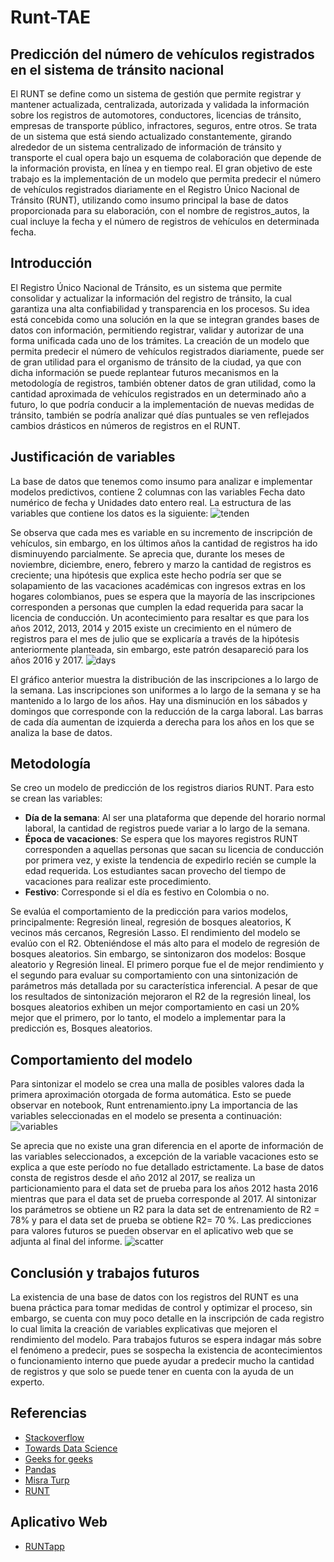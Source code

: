 # Runt-TAE
## Predicción del número de vehículos registrados en el sistema de tránsito nacional
El RUNT se define como un sistema de gestión que permite registrar y mantener actualizada, centralizada, autorizada y validada la información sobre los registros de automotores, conductores, licencias de tránsito, empresas de transporte público, infractores, seguros, entre otros. Se trata de un sistema que está siendo actualizado constantemente, girando alrededor de un sistema centralizado de información de tránsito y transporte el cual opera bajo un esquema de colaboración que depende de la información provista, en línea y en tiempo real.
El gran objetivo de este trabajo es la implementación de un modelo que permita predecir el número de vehículos registrados diariamente en el Registro Único Nacional de Tránsito (RUNT), utilizando como insumo principal la base de datos proporcionada para su elaboración, con el nombre de registros_autos, la cual incluye la fecha y el número de registros de vehículos en determinada fecha.
## Introducción
El Registro Único Nacional de Tránsito, es un sistema que permite consolidar y actualizar la información del registro de tránsito, la cual garantiza una alta confiabilidad y transparencia en los procesos. Su idea está concebida como una solución en la que se integran grandes bases de datos con información, permitiendo registrar, validar y autorizar de una forma unificada cada uno de los trámites.
La creación de un modelo que permita predecir el número de vehículos registrados diariamente, puede ser de gran utilidad para el organismo de tránsito de la ciudad, ya que con dicha información se puede replantear futuros mecanismos en la metodología de registros, también obtener datos de gran utilidad, como la cantidad aproximada de vehículos registrados en un determinado año a futuro, lo que podría conducir a la implementación de nuevas medidas de tránsito, también se podría analizar qué días puntuales se ven reflejados cambios drásticos en números de registros en el RUNT.
## Justificación de variables
La base de datos que tenemos como insumo para analizar e implementar modelos predictivos, contiene 2 columnas con las variables Fecha dato numérico de fecha y Unidades dato entero real.
La estructura de las variables que contiene los datos es la siguiente:
![tenden](https://user-images.githubusercontent.com/94578395/148704601-0c3ed295-07ba-495e-985a-8db25a3427c2.jpg)

Se observa que cada mes es variable en su incremento de inscripción de vehículos, sin embargo, en los últimos años la cantidad de registros ha ido disminuyendo parcialmente. Se aprecia que, durante los meses de noviembre, diciembre, enero, febrero y marzo la cantidad de registros es creciente; una hipótesis que explica este hecho podría ser que se solapamiento de las vacaciones académicas con ingresos extras en los hogares colombianos, pues se espera que la mayoría de las inscripciones corresponden a personas que cumplen la edad requerida para sacar la licencia de conducción. Un acontecimiento para resaltar es que para los años 2012, 2013, 2014 y 2015 existe un crecimiento en el número de registros para el mes de julio que se explicaría a través de la hipótesis anteriormente planteada, sin embargo, este patrón desapareció para los años 2016 y 2017.
![days](https://user-images.githubusercontent.com/94578395/148704453-100ed4b3-a84d-45ca-b6ba-7cdb4fd5c90a.jpg)



El gráfico anterior muestra la distribución de las inscripciones a lo largo de la semana. Las inscripciones son uniformes a lo largo de la semana y se ha mantenido a lo largo de los años. Hay una disminución en los sábados y domingos que corresponde con la reducción de la carga laboral. Las barras de cada día aumentan de izquierda a derecha para los años en los que se analiza la base de datos.

## Metodología
Se creo un modelo de predicción de los registros diarios RUNT. Para esto se crean las variables:
  - **Día de la semana**: Al ser una plataforma que depende del horario normal laboral, la cantidad de registros puede variar a lo largo de la semana.
  - **Época de vacaciones**: Se espera que los mayores registros RUNT corresponden a aquellas personas que sacan su licencia de conducción por primera vez, y existe la tendencia de expedirlo recién se cumple la edad requerida. Los estudiantes sacan provecho del tiempo de vacaciones para realizar este procedimiento.
  - **Festivo**: Corresponde si el día es festivo en Colombia o no.

Se evalúa el comportamiento de la predicción para varios modelos, principalmente:
Regresión lineal, regresión de bosques aleatorios, K vecinos más cercanos, Regresión Lasso.
El rendimiento del modelo se evalúo con el R2. Obteniéndose el más alto para el modelo de regresión de bosques aleatorios. Sin embargo, se sintonizaron dos modelos: Bosque aleatorio y Regresión lineal. El primero porque fue el de mejor rendimiento y el segundo para evaluar su comportamiento con una sintonización de parámetros más detallada por su característica inferencial. 
A pesar de que los resultados de sintonización mejoraron el R2 de la regresión lineal, los bosques aleatorios exhiben un mejor comportamiento en casi un 20% mejor que el primero, por lo tanto, el modelo a implementar para la predicción es, Bosques aleatorios.

## Comportamiento del modelo
Para sintonizar el modelo se crea una malla de posibles valores dada la primera aproximación otorgada de forma automática. Esto se puede observar en notebook, Runt entrenamiento.ipny
La importancia de las variables seleccionadas en el modelo se presenta a continuación:
![variables](https://user-images.githubusercontent.com/94578395/148703836-1456dc68-13bf-44df-a45f-708bd70af129.jpg)

Se aprecia que no existe una gran diferencia en el aporte de información de las variables seleccionados, a excepción de la variable vacaciones esto se explica a que este período no fue detallado estrictamente.
La base de datos consta de registros desde el año 2012 al 2017, se realiza un particionamiento para el data set de prueba para los años 2012 hasta 2016 mientras que para el data set de prueba corresponde al 2017. Al sintonizar los parámetros se obtiene un R2 para la data set de entrenamiento de R2 = 78% y para el data set de prueba se obtiene R2= 70 %. Las predicciones para valores futuros se pueden observar en el aplicativo web que se adjunta al final del informe.
![scatter](https://user-images.githubusercontent.com/94578395/148703559-ccb55a04-33fb-4a81-b3b2-1ed1f2fc79f5.png)

## Conclusión y trabajos futuros
La existencia de una base de datos con los registros del RUNT es una buena práctica para tomar medidas de control y optimizar el proceso, sin embargo, se cuenta con muy poco detalle en la inscripción de cada registro lo cual limita la creación de variables explicativas que mejoren el rendimiento del modelo. Para trabajos futuros se espera indagar más sobre el fenómeno a predecir, pues se sospecha la existencia de acontecimientos o funcionamiento interno que puede ayudar a predecir mucho la cantidad de registros y que solo se puede tener en cuenta con la ayuda de un experto.

## Referencias
  - [Stackoverflow](https://stackoverflow.com/)
  - [Towards Data Science](https://towardsdatascience.com/)
  - [Geeks for geeks](https://www.geeksforgeeks.org/)
  - [Pandas](https://pandas.pydata.org/)
  - [Misra Turp](https://www.youtube.com/c/Soyouwanttobeadatascientist)
  - [RUNT](https://www.runt.com.co/)
  
 ## Aplicativo Web
  - [RUNTapp](https://share.streamlit.io/sigomezgi/apliacacion-runt/Main.py)

